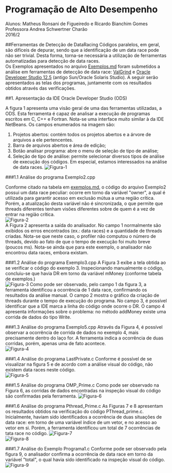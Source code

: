 # Programação de Alto Desempenho
Alunos: Matheus Ronsani de Figueiredo e Ricardo Bianchim Gomes    
Professora Andrea Schwertner Charão  
2016/2  

##Ferramentas de Detecção de DataRacing
Códigos paralelos, em geral, são difíceis de depurar, sendo que a identificação de um data race pode não ser trivial. Desta forma, torna-se necessária a utilização de ferramentas automatizadas para detecção de data races.  
Os Exemplos apresentados no arquivo [Exemplos.md](./Exemplos.md) foram submetidos a análise em ferramentas de detecção de data race: [ValGrind](http://valgrind.org/docs/manual/drd-manual.html) e [Oracle Developer Studio 12.5](https://www.oracle.com/tools/developerstudio/index.html) (antigo Sun/Oracle Solaris Studio). A seguir serão apresentados as telas dos programas, juntamente com os resultados obtidos através das verificações.

##1. Apresentação da IDE Oracle Developer Studio (ODS)

A figura 1 apresenta uma visão geral de uma das ferramentas utilizadas, a ODS. Esta ferramenta é capaz de analisar a execução de programas escritos em C, C++ e Fortran. Nota-se uma interface muito similar à da IDE NetBeans. Os campos enumerados na imagem são:  
 1) Projetos abertos: contém todos os projetos abertos e a árvore de arquivos a ele pertencentes.  
 2) Barra de arquivos abertos e área de edição;
 3) Botão analisar programa: abre o menu de seleção de tipo de análise;  
 4) Seleção de tipo de análise: permite selecionar diversos tipos de análise de execução dos códigos. Em especial, estamos interessados na análise de data races.
![Figura-1](Imagens/Apresentacao-solStudio.png)

###1.1 Análise do programa Exemplo2.cpp

Conforme citado na tabela em [exemplos.md](Exemplos.md), o código do arquivo Exemplo2 possui um data race peculiar: ocorre em torno da variável "owner", a qual é utilizada para garantir acesso em exclusão mútua a uma região crítica. Porém, a atualização desta variável não é sincronizada, o que permite que threads diferentes tenham visões diferentes sobre de quem é a vez de entrar na região crítica.  
![Figura-2](Imagens/Exemplo2.png)  
A Figura 2 apresenta a saída do analisador. No campo 1 normalmente são exibidos os erros encontrados (ex.: data races) e a quantidade de threads criadas. Nota-se que neste caso, o profiler não computou o número de threads, devido ao fato de que o tempo de execução foi muito breve (poucos ms). Nota-se ainda que para este exemplo, o analisador não encontrou data races, embora existam.

###1.2 Análise do programa Exemplo3.cpp
A Figura 3 exibe a tela obtida ao se verificar o código do exemplo 3. Inspecionando manualmente o código, concluiu-se que havia DR em torno da variável mMoney (conforme tabela de exemplos.)  
![Figura-3](Imagens/Exemplo3-1.png)
Como pode ser observado, pelo campo 1 da figura 3, a ferramenta identificou a ocorrência de 1 data race, confirmando os resultados da análise manual. O campo 2 mostra o gráfico da criação de threads durante o tempo de execução do programa. No campo 3, é possível identificar que a IDE marca a linha do código onde ocorre o DR. O campo 4 apresenta informações sobre o problema: no método addMoney existe uma corrida de dados do tipo Write.

###1.3 Análise do programa Exemplo5.cpp
Através da Figura 4, é possível observar a ocorrência de corrida de dados no exemplo 4, mais precisamente dentro do laço for. A ferramenta indica a ocorrência de duas corridas, porém, apenas uma de fato acontece.	
![Figura-4](Imagens/Exemplo5-1.png)

###1.4 Análise do programa LastPrivate.c
Conforme é possível de se visualizar na figura 5 e de acordo com a análise visual do código, não existem data races neste código.  
![Figura-5](Imagens/LastPrivate-sem-dataraces.png)

###1.5 Análise do programa OMP_Prime.c
Como pode ser observado na Figura 6, as corridas de dados encontradas na inspeção visual do código são confirmadas pela ferramenta.
![Figura-6](Imagens/OMP_Prime-2.png)

###1.6 Análise do programa Pthread_Prime.c
As Figuras 7 e 8 apresentam os resultados obtidos na verificação do código PThread_prime.c. Inicialmente, haviam sido identificados a ocorrência de duas situações de data race: em torno de uma variável índice de um vetor, e no acesso ao vetor em si. Porém, a ferramenta identificou um total de 7 ocorrências de tata race no código.
![Figura-7](Imagens/PThread_Prime-2.png)  
![Figura-8](Imagens/PThread_Prime-3.png)

###1.7 Análise do Exemplo Programa1.c
Conforme pode ser observado pela figura 9, o analisador confirma a ocorrência de data race em torno da variável "total", o qual havia sido identificado na inspeção visual do código.  
![Figura-9](Imagens/Programa1-1.png)
